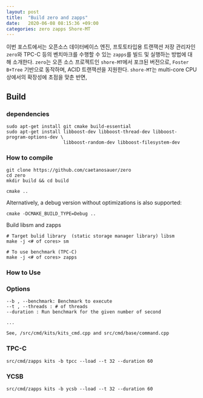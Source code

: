 ```yaml
---
layout: post
title:  "Build zero and zapps"
date:   2020-06-08 08:15:36 +09:00
categories: zero zapps Shore-MT 
---
```


이번 포스트에서는 오픈소스 데이터베이스 엔진, 프토토타입용 트랜잭션 저장 관리자인 `zero`와 TPC-C 등의 벤치마크를 수행할 수 있는 `zapps`를 빌드 및 실행하는 방법에 대해 소개한다. 
`zero`는 오픈 소스 프로젝트인 `shore-MT`에서 포크된 버전으로, `Foster B+Tree` 기반으로 동작하며, ACID 트랜잭션을 지원한다. 
`shore-MT`는 multi-core CPU 상에서의 확장성에 초점을 맞춘 반면, 


## Build

### dependencies
```
sudo apt-get install git cmake build-essential
sudo apt-get install libboost-dev libboost-thread-dev libboost-program-options-dev \
                     libboost-random-dev libboost-filesystem-dev
```


### How to compile
```
git clone https://github.com/caetanosauer/zero
cd zero
mkdir build && cd build

cmake .. 
```

Alternatively, a debug version without optimizations is also supported:

```
cmake -DCMAKE_BUILD_TYPE=Debug ..
```

Build libsm and zapps

```
# Target bulid library  (static storage manager library) libsm
make -j <# of cores> sm

# To use benchmark (TPC-C)
make -j <# of cores> zapps

```


### How to Use

### Options
```
--b , --benchmark: Benchmark to execute
--t , --threads : # of threads
--duration : Run benchmark for the given number of second

... 

See, /src/cmd/kits/kits_cmd.cpp and src/cmd/base/command.cpp

```


### TPC-C
```
src/cmd/zapps kits -b tpcc --load --t 32 --duration 60
```

### YCSB
```$xslt
src/cmd/zapps kits -b ycsb --load --t 32 --duration 60
```